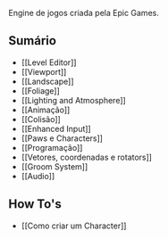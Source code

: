 Engine de jogos criada pela Epic Games.

## Sumário

- [[Level Editor]]
- [[Viewport]]
- [[Landscape]]
- [[Foliage]]
- [[Lighting and Atmosphere]]
- [[Animação]]
- [[Colisão]]
- [[Enhanced Input]]
- [[Paws e Characters]]
- [[Programação]]
- [[Vetores, coordenadas e rotators]]
- [[Groom System]]
- [[Audio]]

## How To's

- [[Como criar um Character]]